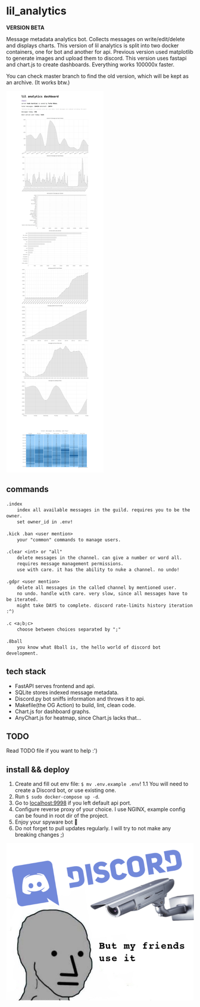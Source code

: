 # lil_analytics

**VERSION BETA**

Message metadata analytics bot. Collects messages on write/edit/delete and displays charts. This version of lil analytics is split into two docker containers, one for bot and another for api. Previous version used matplotlib to generate images and upload them to discord. This version uses fastapi and chart.js to create dashboards. Everything works 100000x faster.

You can check master branch to find the old version, which will be kept as an archive. (It works btw.)


![dashboard](dashboard.png)

## commands
```
.index 
    index all available messages in the guild. requires you to be the owner. 
    set owner_id in .env!
 
.kick .ban <user mention>
    your "common" commands to manage users.

.clear <int> or "all"
    delete messages in the channel. can give a number or word all.
    requires message management permissions.
    use with care. it has the ability to nuke a channel. no undo!

.gdpr <user mention>
    delete all messages in the called channel by mentioned user.
    no undo. handle with care. very slow, since all messages have to be iterated.
    might take DAYS to complete. discord rate-limits history iteration :^)

.c <a;b;c>
    choose between choices separated by ";"

.8ball
    you know what 8ball is, the hello world of discord bot development.

```

## tech stack
- FastAPI serves frontend and api.
- SQLite stores indexed message metadata.
- Discord.py bot sniffs information and throws it to api.
- Makefile(the OG Action) to build, lint, clean code.
- Chart.js for dashboard graphs.
- AnyChart.js for heatmap, since Chart.js lacks that...


## TODO
Read TODO file if you want to help :')

## install && deploy
1. Create and fill out env file: `$ mv .env.example .env`!
    1.1 You will need to create a Discord bot, or use existing one.
2. Run `$ sudo docker-compose up -d`.
3. Go to [localhost:9998](https://localhost:9998) if you left default api port.
4. Configure reverse proxy of your choice. I use NGINX, example config can be found in root dir of the project.
4. Enjoy your spyware bot 🤖
5. Do not forget to pull updates regularly. I will try to not make any breaking changes ;)

![lol](lol.png)